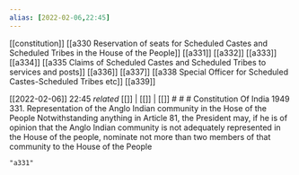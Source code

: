 ```yaml
---
alias: [2022-02-06,22:45]
---
```

[[constitution]] [[a330 Reservation of seats for Scheduled Castes and Scheduled Tribes in the House of the People]] [[a331]] [[a332]] [[a333]] [[a334]] [[a335 Claims of Scheduled Castes and Scheduled Tribes to services and posts]] [[a336]] [[a337]] [[a338 Special Officer for Scheduled Castes-Scheduled Tribes etc]] [[a339]]

[[2022-02-06]] 22:45 _related_ [[]] | [[]] | [[]] # # #
Constitution Of India 1949
331. Representation of the Anglo Indian community in the Hose of the People Notwithstanding anything in Article 81, the President may, if he is of opinion that the Anglo Indian community is not adequately represented in the House of the people, nominate not more than two members of that community to the House of the People
```query
"a331"
```